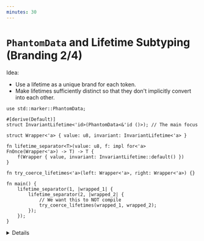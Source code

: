 ```yaml
---
minutes: 30
---
```


# `PhantomData` and Lifetime Subtyping (Branding 2/4)

Idea:

- Use a lifetime as a unique brand for each token.
- Make lifetimes sufficiently distinct so that they don't implicitly convert
  into each other.

<!-- dprint-ignore-start -->
```rust,editable
use std::marker::PhantomData;

#[derive(Default)]
struct InvariantLifetime<'id>(PhantomData<&'id ()>); // The main focus

struct Wrapper<'a> { value: u8, invariant: InvariantLifetime<'a> }

fn lifetime_separator<T>(value: u8, f: impl for<'a> FnOnce(Wrapper<'a>) -> T) -> T {
    f(Wrapper { value, invariant: InvariantLifetime::default() })
}

fn try_coerce_lifetimes<'a>(left: Wrapper<'a>, right: Wrapper<'a>) {}

fn main() {
    lifetime_separator(1, |wrapped_1| {
        lifetime_separator(2, |wrapped_2| {
            // We want this to NOT compile
            try_coerce_lifetimes(wrapped_1, wrapped_2);
        });
    });
}
```
<!-- dprint-ignore-end -->

<details>

<!-- TODO: Link back to PhantomData in the borrowck invariants chapter.
- We saw `PhantomData` back in the Borrow Checker Invariants chapter.
-->

- In Rust, lifetimes can have subtyping relations between one another.

  This kind of relation allows the compiler to determine if one lifetime
  outlives another.

  Determining if a lifetime outlives another also allows us to say _the shortest
  common lifetime is the one that ends first_.

  This is useful in many cases, as it means two different lifetimes can be
  treated as if they were the same in the regions they do overlap.

  This is usually what we want. But here we want to use lifetimes as a way to
  distinguish values so we say that a token only applies to a single variable
  without having to create a newtype for every single variable we declare.

- **Goal**: We want two lifetimes that the rust compiler cannot determine if one
  outlives the other.

  We are using `try_coerce_lifetimes` as a compile-time check to see if the
  lifetimes have a common shorter lifetime (AKA being subtyped).

- Note: This slide compiles, by the end of this slide it should only compile
  when `subtyped_lifetimes` is commented out.

- There are two important parts of this code:
  - The `impl for<'a>` bound on the closure passed to `lifetime_separator`.
  - The way lifetimes are used in the parameter for `PhantomData`.

## `for<'a>` bound on a Closure

- We are using `for<'a>` as a way of introducing a lifetime generic parameter to
  a function type and asking that the body of the function to work for all
  possible lifetimes.

  What this also does is remove some ability of the compiler to make assumptions
  about that specific lifetime for the function argument, as it must meet rust's
  borrow checking rules regardless of the "real" lifetime its arguments are
  going to have. The caller is substituting in actual lifetime, the function
  itself cannot.

  This is analogous to a forall (Ɐ) quantifier in mathematics, or the way we
  introduce `<T>` as type variables, but only for lifetimes in trait bounds.

  When we write a function generic over a type `T`, we can't determine that type
  from within the function itself. Even if we call a function
  `fn foo<T, U>(first: T, second: U)` with two arguments of the same type, the
  body of this function cannot determine if `T` and `U` are the same type.

  This also prevents _the API consumer_ from defining a lifetime themselves,
  which would allow them to circumvent the restrictions we want to impose.

## PhantomData and Lifetime Variance

- We already know `PhantomData`, which can introduce a formal no-op usage of an
  otherwise unused type or a lifetime parameter.

- Ask: What can we do with `PhantomData`?

  Expect mentions of the Typestate pattern, tying together the lifetimes of
  owned values.

- Ask: In other languages, what is subtyping?

  Expect mentions of inheritance, being able to use a value of type `B` when a
  asked for a value of type `A` because `B` is a "subtype" of `A`.

- Rust does have Subtyping! But only for lifetimes.

  Ask: If one lifetime is a subtype of another lifetime, what might that mean?

  A lifetime is a "subtype" of another lifetime when it _outlives_ that other
  lifetime.

- The way that lifetimes used by `PhantomData` behave depends not only on where
  the lifetime "comes from" but on how the reference is defined too.

  The reason this compiles is that the
  [**Variance**](https://doc.rust-lang.org/stable/reference/subtyping.html#r-subtyping.variance)
  of the lifetime inside of `InvariantLifetime` is too lenient.

  Note: Do not expect to get students to understand variance entirely here, just
  treat it as a kind of ladder of restrictiveness on the ability of lifetimes to
  establish subtyping relations.

  <!-- Note: We've been using "invariants" in this module in a specific way, but subtyping introduces _invariant_, _covariant_, and _contravariant_ as specific terms. -->

- Ask: How can we make it more restrictive? How do we make a reference type more
  restrictive in rust?

  Expect or demonstrate: Making it `&'id mut ()` instead. This will not be
  enough!

  We need to use a
  [**Variance**](https://doc.rust-lang.org/stable/reference/subtyping.html#r-subtyping.variance)
  on lifetimes where subtyping cannot be inferred except on _identical
  lifetimes_. That is, the only subtype of `'a` the compiler can know is `'a`
  itself.

  Note: Again, do not try to get the whole class to understand variance. Treat
  it as a ladder of restrictiveness for now.

  Demonstrate: Move from `&'id ()` (covariant in lifetime and type),
  `&'id mut ()` (covariant in lifetime, invariant in type), `*mut &'id mut ()`
  (invariant in lifetime and type), and finally `*mut &'id ()` (invariant in
  lifetime but not type).

  Those last two should not compile, which means we've finally found candidates
  for how to bind lifetimes to `PhantomData` so they can't be compared to one
  another in this context.

  Reason: `*mut` means
  [mutable raw pointer](https://doc.rust-lang.org/reference/types/pointer.html#r-type.pointer.raw).
  Rust has mutable pointers! But you cannot reason about them in safe rust.
  Making this a mutable raw pointer to a reference that has a lifetime
  complicates the compiler's ability subtype because it cannot reason about
  mutable raw pointers within the borrow checker.

- Wrap up: We've introduced ways to stop the compiler from deciding that
  lifetimes are "similar enough" by choosing a Variance for a lifetime in
  `PhantomData` that is restrictive enough to prevent this slide from compiling.

  That is, we can now create variables that can exist in the same scope as each
  other, but whose types are automatically made different from one another
  per-variable without much boilerplate.

## More to Explore

- The `for<'a>` quantifier is not just for function types. It is a
  [**Higher-ranked trait bound**](https://doc.rust-lang.org/reference/subtyping.html?search=Hiher#r-subtype.higher-ranked).

</details>
